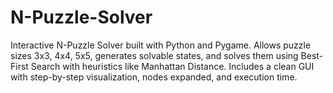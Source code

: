 # N-Puzzle-Solver
Interactive N-Puzzle Solver built with Python and Pygame. Allows puzzle sizes 3x3, 4x4, 5x5, generates solvable states, and solves them using Best-First Search with heuristics like Manhattan Distance. Includes a clean GUI with step-by-step visualization, nodes expanded, and execution time.
